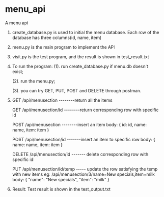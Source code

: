 # menu_api
A menu api

1. create_database.py is used to initial the menu database. Each row of the database has three columns(id, name, item)

2. menu.py is the main program to implement the API

3. visit.py is the test program, and the result is shown in test_result.txt

4. To run the program:
   (1). run create_database.py if menu.db doesn't exist;
   
   (2). run the menu.py;
   
   (3). you can try GET, PUT, POST and DELETE through postman.

5. GET /api/menusection     --------return all the items

   GET /api/menusection/id  --------return corresponding row with specific id
   
   POST /api/menusection    --------insert an item
   body:
   {
      id: id,
      name: name,
      item: item
   }
   
   POST /api/menusection/id  -------insert an item to specific row
    body:
   {
      name: name,
      item: item
   }
   
   DELETE /api/menusection/id ------- delete corresponding row with specific id
   
   PUT /api/menusection/id/temp ----- update the row satisfying the temp with new items
   eg: /api/menusection/3/name=New specials,item=milk
   body:
   {
	    "name": "New specials",
	    "item": "milk"
   }

6. Result: Test result is shown in the test_output.txt
  
   
   

